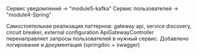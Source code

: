 Сервис уведомлений -> "module5-kafka"
Сервис пользователей -> "module4-Spring"

Самостоятельная реализация паттернов: gateway api, service discovery, circuit breaker, external configuration
ApiGatewayController перенаправляет запросы пользователей в нужный сервис.
Добавлено логирование и документация (springdoc + swagger)
